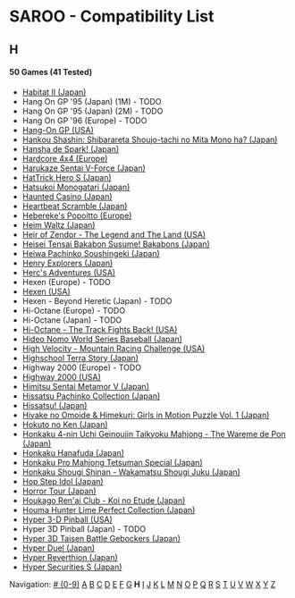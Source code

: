 # SAROO - Compatibility List

## H

#### 50 Games (41 Tested)

- [Habitat II (Japan)](../../../Regions/Retails/Japan/GS-7105/01/README.md)
- Hang On GP '95 (Japan) (1M) - TODO
- Hang On GP '95 (Japan) (2M) - TODO
- Hang On GP '96 (Europe) - TODO
- [Hang-On GP (USA)](../../../Regions/Retails/USA/MK-81202/01/README.md)
- [Hankou Shashin: Shibarareta Shoujo-tachi no Mita Mono ha? (Japan)](../../../Regions/Retails/Japan/T-15008G/01/README.md)
- [Hansha de Spark! (Japan)](../../../Regions/Retails/Japan/T-20902G/01/README.md)
- [Hardcore 4x4 (Europe)](../../../Regions/Retails/Europe/T-12303H/01/README.md)
- [Harukaze Sentai V-Force (Japan)](../../../Regions/Retails/Japan/T-19904G/01/README.md)
- [HatTrick Hero S (Japan)](../../../Regions/Retails/Japan/T-1102G/01/README.md)
- [Hatsukoi Monogatari (Japan)](../../../Regions/Retails/Japan/T-33004G/01/README.md)
- [Haunted Casino (Japan)](../../../Regions/Retails/Japan/T-21902G/01/README.md)
- [Heartbeat Scramble (Japan)](../../../Regions/Retails/Japan/T-15014G/01/README.md)
- [Hebereke's Popoitto (Europe)](../../../Regions/Retails/Europe/T-1502H/01/README.md)
- [Heim Waltz (Japan)](../../../Regions/Retails/Japan/GS-9121/01/README.md)
- [Heir of Zendor - The Legend and The Land (USA)](../../../Regions/Retails/USA/T-7605H/01/README.md)
- [Heisei Tensai Bakabon Susume! Bakabons (Japan)](../../../Regions/Retails/Japan/T-17001G/01/README.md)
- [Heiwa Pachinko Soushingeki (Japan)](../../../Regions/Retails/Japan/T-18702G/01/README.md)
- [Henry Explorers (Japan)](../../../Regions/Retails/Japan/T-9518G/01/README.md)
- [Herc's Adventures (USA)](../../../Regions/Retails/USA/T-23001H/01/README.md)
- Hexen (Europe) - TODO
- [Hexen (USA)](../../../Regions/Retails/USA/T-25406H/01/README.md)
- Hexen - Beyond Heretic (Japan) - TODO
- Hi-Octane (Europe) - TODO
- Hi-Octane (Japan) - TODO
- [Hi-Octane - The Track Fights Back! (USA)](../../../Regions/Retails/USA/T-5002H/01/README.md)
- [Hideo Nomo World Series Baseball (Japan)](../../../Regions/Retails/Japan/GS-9061/01/README.md)
- [High Velocity - Mountain Racing Challenge (USA)](../../../Regions/Retails/USA/T-14402H/01/README.md)
- [Highschool Terra Story (Japan)](../../../Regions/Retails/Japan/T-19715G/01/README.md)
- Highway 2000 (Europe) - TODO
- [Highway 2000 (USA)](../../../Regions/Retails/USA/T-31101H/01/README.md)
- [Himitsu Sentai Metamor V (Japan)](../../../Regions/Retails/Japan/T-29005G/01/README.md)
- [Hissatsu Pachinko Collection (Japan)](../../../Regions/Retails/Japan/T-1503G/01/README.md)
- [Hissatsu! (Japan)](../../../Regions/Retails/Japan/T-23402G/01/README.md)
- [Hiyake no Omoide & Himekuri: Girls in Motion Puzzle Vol. 1 (Japan)](../../../Regions/Retails/Japan/T-21002G/01/README.md)
- [Hokuto no Ken (Japan)](../../../Regions/Retails/Japan/T-20601G/01/README.md)
- [Honkaku 4-nin Uchi Geinoujin Taikyoku Mahjong - The Wareme de Pon (Japan)](../../../Regions/Retails/Japan/T-3001G/01/README.md)
- [Honkaku Hanafuda (Japan)](../../../Regions/Retails/Japan/T-16611G/01/README.md)
- [Honkaku Pro Mahjong Tetsuman Special (Japan)](../../../Regions/Retails/Japan/T-18709G/01/README.md)
- [Honkaku Shougi Shinan - Wakamatsu Shougi Juku (Japan)](../../../Regions/Retails/Japan/T-4402G/01/README.md)
- [Hop Step Idol (Japan)](../../../Regions/Retails/Japan/T-20507G/01/README.md)
- [Horror Tour (Japan)](../../../Regions/Retails/Japan/T-24301G/01/README.md)
- [Houkago Ren'ai Club - Koi no Etude (Japan)](../../../Regions/Retails/Japan/T-19714G/01/README.md)
- [Houma Hunter Lime Perfect Collection (Japan)](../../../Regions/Retails/Japan/T-2001G/01/README.md)
- [Hyper 3-D Pinball (USA)](../../../Regions/Retails/USA/T-7015H/01/README.md)
- Hyper 3D Pinball (Japan) - TODO
- [Hyper 3D Taisen Battle Gebockers (Japan)](../../../Regions/Retails/Japan/T-5303G/01/README.md)
- [Hyper Duel (Japan)](../../../Regions/Retails/Japan/T-1809G/01/README.md)
- [Hyper Reverthion (Japan)](../../../Regions/Retails/Japan/T-1803G/01/README.md)
- [Hyper Securities S (Japan)](../../../Regions/Retails/Japan/T-9105G/01/README.md)

Navigation:
[# (0-9)](./09.md) [A](./A.md) [B](./B.md) [C](./C.md) [D](./D.md) [E](./E.md) [F](./F.md) [G](./G.md) **H** [I](./I.md) [J](./J.md) [K](./K.md) [L](./L.md) [M](./M.md) [N](./N.md) [O](./O.md) [P](./P.md) [Q](./Q.md) [R](./R.md) [S](./S.md) [T](./T.md) [U](./U.md) [V](./V.md) [W](./W.md) [X](./X.md) [Y](./Y.md) [Z](./Z.md)
